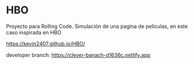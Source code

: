 # HBO
Proyecto para Rolling Code. 
Simulación de una pagina de peliculas, en este caso inspirada en HBO


https://kevin2407.github.io/HBO/

developer branch: https://clever-banach-d1636c.netlify.app